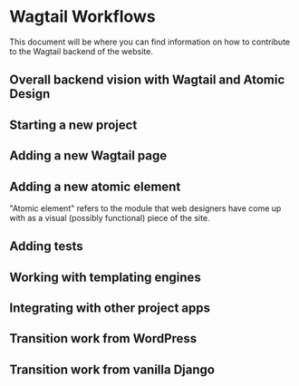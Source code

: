 # Wagtail Workflows
This document will be where you can find information on how to contribute to the Wagtail backend of the website.

## Overall backend vision with Wagtail and Atomic Design

## Starting a new project

## Adding a new Wagtail page

## Adding a new atomic element
"Atomic element" refers to the module that web designers have come up with as a visual (possibly functional) piece of the site.

## Adding tests

## Working with templating engines

## Integrating with other project apps

## Transition work from WordPress

## Transition work from vanilla Django